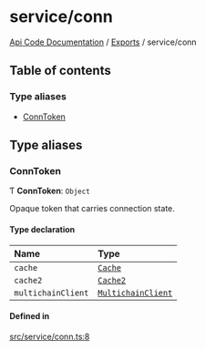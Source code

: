 # service/conn
 
[Api Code Documentation](../README.md) / [Exports](../modules.md) / service/conn

## Table of contents

### Type aliases

- [ConnToken](service_conn.md#conntoken)

## Type aliases

### ConnToken

Ƭ **ConnToken**: `Object`

Opaque token that carries connection state.

#### Type declaration

| Name | Type |
| :------ | :------ |
| `cache` | [`Cache`](service_cache.md#cache) |
| `cache2` | [`Cache2`](service_cache2.md#cache2) |
| `multichainClient` | [`MultichainClient`](../interfaces/service_Client_h.MultichainClient.md) |

#### Defined in

[src/service/conn.ts:8](https://github.com/openkfw/TruBudget/blob/b9aaff0/api/src/service/conn.ts#L8)
